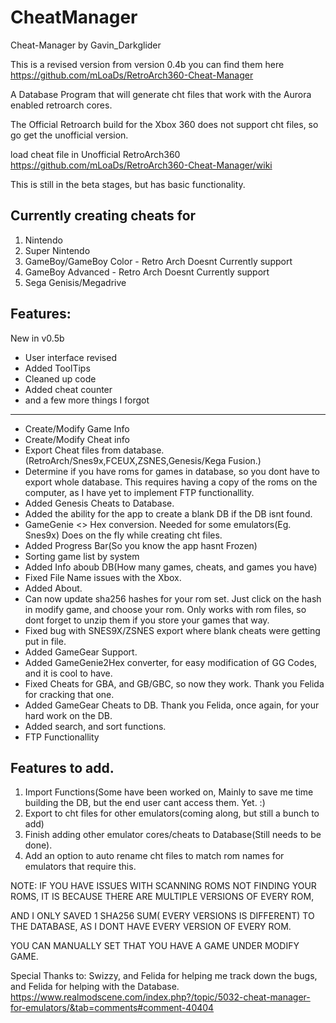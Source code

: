 # CheatManager
 Cheat-Manager by Gavin_Darkglider

This is a revised version 
from version 0.4b you can find them here
https://github.com/mLoaDs/RetroArch360-Cheat-Manager

A Database Program that will generate cht files that work with the Aurora enabled retroarch cores. 

The Official Retroarch build for the Xbox 360 does not support cht files, so go get the unofficial version.

load cheat file in Unofficial RetroArch360 https://github.com/mLoaDs/RetroArch360-Cheat-Manager/wiki

This is still in the beta stages, but has basic functionality.

Currently creating cheats for
-----------------------------
1. Nintendo
2. Super Nintendo
3. GameBoy/GameBoy Color - Retro Arch Doesnt Currently support
4. GameBoy Advanced - Retro Arch Doesnt Currently support
5. Sega Genisis/Megadrive

Features:
---------
New in v0.5b

- User interface revised
- Added ToolTips
- Cleaned up code
- Added cheat counter
- and a few more things I forgot
---------

- Create/Modify Game Info
- Create/Modify Cheat info
- Export Cheat files from database. (RetroArch/Snes9x,FCEUX,ZSNES,Genesis/Kega Fusion.)
- Determine if you have roms for games in database, so you dont have to export whole database. This requires having a copy of the roms on the computer, as I have yet to 
  implement FTP functionallity.
- Added Genesis Cheats to Database.
- Added the ability for the app to create a blank DB if the DB isnt found.
- GameGenie <> Hex conversion. Needed for some emulators(Eg. Snes9x) Does on the fly while creating cht files.
- Added Progress Bar(So you know the app hasnt Frozen)
- Sorting game list by system
- Added Info aboub DB(How many games, cheats, and games you have)
- Fixed File Name issues with the Xbox.
- Added About.
- Can now update sha256 hashes for your rom set. Just click on the hash in modify game, and choose your rom.  Only works with rom files, so dont forget to unzip them if you 
  store your games that way.
- Fixed bug with SNES9X/ZSNES export where blank cheats were getting put in file.
- Added GameGear Support.
- Added GameGenie2Hex converter, for easy modification of GG Codes, and it is cool to have.
- Fixed Cheats for GBA, and GB/GBC, so now they work. Thank you Felida for cracking that one.
- Added GameGear Cheats to DB. Thank you Felida, once again, for your hard work on the DB.
- Added search, and sort functions.
- FTP Functionallity

Features to add.
----------------
1. Import Functions(Some have been worked on, Mainly to save me time building the DB, but the end user cant access them. Yet. :)
2. Export to cht files for other emulators(coming along, but still a bunch to add)
3. Finish adding other emulator cores/cheats to Database(Still needs to be done).
4. Add an option to auto rename cht files to match rom names for emulators that require this.

NOTE: IF YOU HAVE ISSUES WITH SCANNING ROMS NOT FINDING YOUR ROMS, IT IS BECAUSE THERE ARE MULTIPLE VERSIONS OF EVERY ROM,
 
AND I ONLY SAVED 1 SHA256 SUM( EVERY VERSIONS IS DIFFERENT) TO THE DATABASE, AS I DONT HAVE EVERY VERSION OF EVERY ROM. 

YOU CAN MANUALLY SET THAT YOU HAVE A GAME UNDER MODIFY GAME.

Special Thanks to: Swizzy, and Felida for helping me track down the bugs, and Felida for helping with the Database.
https://www.realmodscene.com/index.php?/topic/5032-cheat-manager-for-emulators/&tab=comments#comment-40404

